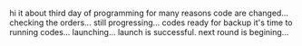 hi
it about third day of programming
for many reasons code are changed...
checking the orders...
still progressing...
codes ready for backup
it's time to running codes...
launching...
launch is successful.
next round is begining...

